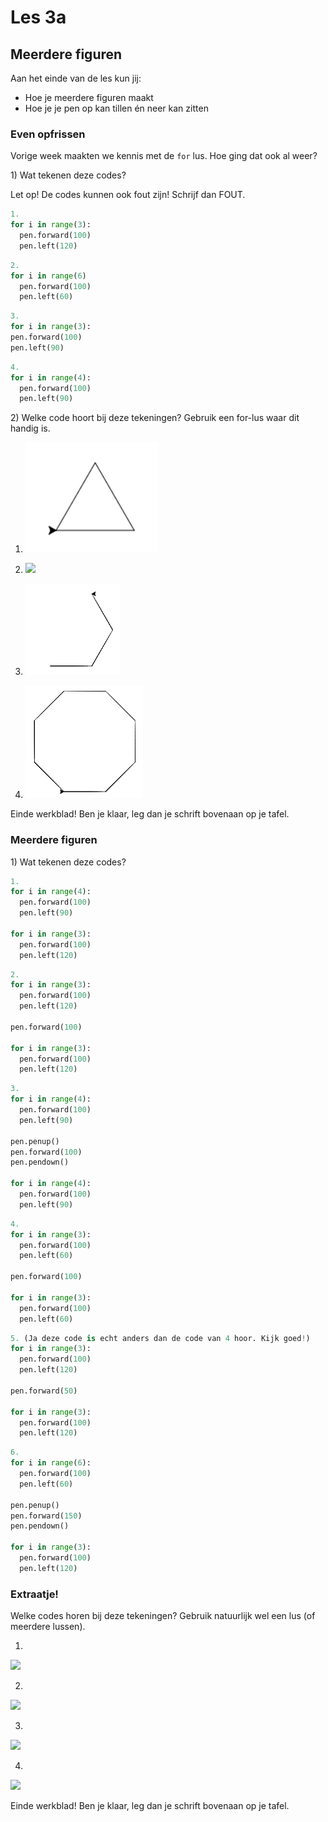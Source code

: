 # Les 3a

## Meerdere figuren

Aan het einde van de les kun jij:

* Hoe je meerdere figuren maakt
* Hoe je je pen op kan tillen én neer kan zitten

### Even opfrissen

Vorige week maakten we kennis met de `for` lus. Hoe ging dat ook al weer?

1\) Wat tekenen deze codes?

Let op! De codes kunnen ook fout zijn! Schrijf dan FOUT.

```python
1.
for i in range(3):
  pen.forward(100)
  pen.left(120)
```

```python
2.
for i in range(6)
  pen.forward(100)
  pen.left(60)
```

```python
3.
for i in range(3):
pen.forward(100)
pen.left(90)
```

```python
4.
for i in range(4):
  pen.forward(100)
  pen.left(90)
```

2\) Welke code hoort bij deze tekeningen? Gebruik een for-lus waar dit handig is.

1. ![](../../.gitbook/assets/image-20190318130624359%20%282%29%20%284%29%20%284%29%20%284%29%20%284%29%20%284%29%20%284%29%20%284%29.png)

2. ![](../../.gitbook/assets/image-20190325083528686%20%281%29.png)

1. ![](../../.gitbook/assets/image-20190322150946880%20%283%29%20%283%29%20%283%29%20%283%29%20%283%29%20%283%29%20%283%29%20%282%29.png)

4. ![](../../.gitbook/assets/image-20190322151013930%20%283%29%20%283%29%20%283%29%20%282%29%20%282%29.png)

Einde werkblad! Ben je klaar, leg dan je schrift bovenaan op je tafel.

### Meerdere figuren

1\) Wat tekenen deze codes?

```python
1.
for i in range(4):
  pen.forward(100)
  pen.left(90)

for i in range(3):
  pen.forward(100)
  pen.left(120)
```

```python
2.
for i in range(3):
  pen.forward(100)
  pen.left(120)

pen.forward(100)

for i in range(3):
  pen.forward(100)
  pen.left(120)
```

```python
3.
for i in range(4):
  pen.forward(100)
  pen.left(90)

pen.penup()
pen.forward(100)
pen.pendown()

for i in range(4):
  pen.forward(100)
  pen.left(90)
```

```python
4.
for i in range(3):
  pen.forward(100)
  pen.left(60)

pen.forward(100)

for i in range(3):
  pen.forward(100)
  pen.left(60)
```

```python
5. (Ja deze code is echt anders dan de code van 4 hoor. Kijk goed!)
for i in range(3):
  pen.forward(100)
  pen.left(120)

pen.forward(50)

for i in range(3):
  pen.forward(100)
  pen.left(120)
```

```python
6.
for i in range(6):
  pen.forward(100)
  pen.left(60)

pen.penup()
pen.forward(150)
pen.pendown()

for i in range(3):
  pen.forward(100)
  pen.left(120)
```

### Extraatje!

Welke codes horen bij deze tekeningen? Gebruik natuurlijk wel een lus \(of meerdere lussen\).

1.

![](../../.gitbook/assets/image-20190329210728482%20%281%29.png)

2.

![](../../.gitbook/assets/image-20190322151224232%20%281%29.png)

3.

![](../../.gitbook/assets/image-20190318125810948%20%285%29%20%285%29%20%282%29%20%284%29.png)

4.

![](../../.gitbook/assets/image-20190329210151106%20%281%29.png)

Einde werkblad! Ben je klaar, leg dan je schrift bovenaan op je tafel.

